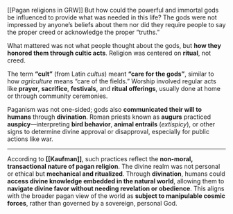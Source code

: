 [[Pagan religions in GRW]]
But how could the powerful and immortal gods be influenced to provide what was needed in this life? The gods were not impressed by anyone’s beliefs about them nor did they require people to say the proper creed or acknowledge the proper “truths.”

What mattered was not what people thought about the gods, but **how they honored them through cultic acts**. Religion was centered on **ritual**, not creed.

The term **“cult”** (from Latin _cultus_) meant **“care for the gods”**, similar to how _agriculture_ means “care of the fields.” Worship involved regular acts like **prayer**, **sacrifice**, **festivals**, and **ritual offerings**, usually done at home or through community ceremonies.

Paganism was not one-sided; gods also **communicated their will to humans** through **divination**. Roman priests known as **augurs** practiced **auspicy**—interpreting **bird behavior**, **animal entrails** (_extispicy_), or other signs to determine divine approval or disapproval, especially for public actions like war.

---

According to **[[Kaufman]]**, such practices reflect the **non-moral, transactional nature of pagan religion**. The divine realm was not personal or ethical but **mechanical and ritualized**. Through **divination**, humans could **access divine knowledge embedded in the natural world**, allowing them to **navigate divine favor without needing revelation or obedience**. This aligns with the broader pagan view of the world as **subject to manipulable cosmic forces**, rather than governed by a sovereign, personal God.